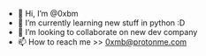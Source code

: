 - 👋 Hi, I’m @0xbm 
- 🌱 I’m currently learning new stuff in python :D
- 💞️ I’m looking to collaborate on new dev company 
- 📫 How to reach me >> 0xmb@protonme.com

<!---
0xbm/0xbm is a ✨ special ✨ repository because its `README.md` (this file) appears on your GitHub profile.
You can click the Preview link to take a look at your changes.
--->

